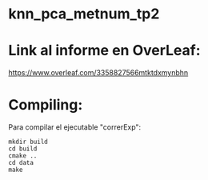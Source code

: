 # knn_pca_metnum_tp2

# Link al informe en OverLeaf:
https://www.overleaf.com/3358827566mtktdxmynbhn

# Compiling:

Para compilar el ejecutable "correrExp":
```
mkdir build
cd build
cmake ..
cd data
make
```
